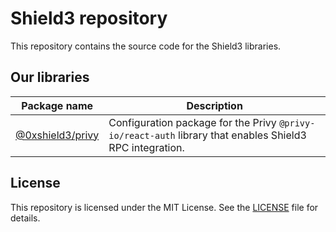 # Shield3 repository

This repository contains the source code for the Shield3 libraries.

## Our libraries

| Package name                       | Description                                                                                              |
|------------------------------------|----------------------------------------------------------------------------------------------------------|
| [@0xshield3/privy](packages/privy) | Configuration package for the Privy `@privy-io/react-auth` library that enables Shield3 RPC integration. |

## License

This repository is licensed under the MIT License. See the [LICENSE](LICENSE) file for details.
